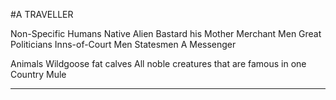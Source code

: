 #A TRAVELLER

Non-Specific Humans
Native
Alien
Bastard
his Mother
Merchant
Men
Great Politicians
Inns-of-Court Men
Statesmen
A Messenger

Animals
Wildgoose
fat calves
All noble creatures that are famous in one Country
Mule


---


